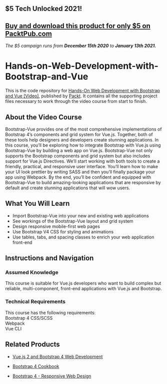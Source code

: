 ## $5 Tech Unlocked 2021!
[Buy and download this product for only $5 on PacktPub.com](https://www.packtpub.com/)
-----
*The $5 campaign         runs from __December 15th 2020__ to __January 13th 2021.__*

# Hands-on-Web-Development-with-Bootstrap-and-Vue

This is the code repository for [Hands-On Web Development with Bootstrap and Vue [Video]](https://www.packtpub.com/in/web-development/hands-web-development-bootstrap-and-vue-video), published by [Packt](https://www.packtpub.com/?utm_source=github). It contains all the supporting project files necessary to work through the video course from start to finish.

## About the Video Course
Bootstrap-Vue provides one of the most comprehensive implementations of Bootstrap 4’s components and grid system for Vue.js. Together, both of these tools help designers and developers create stunning applications.
In this course, you’ll be exploring how to integrate Bootstrap with Vue.js using Bootstrap-Vue by building a web app on Vue.js. Bootstrap-Vue not only supports the Bootstrap components and grid system but also includes support for Vue.js Directives.
We’ll start working with both tools to create a friendly, practical, and responsive user interface. You’ll learn how to make your UI look prettier by writing SASS and then you’ll finally package your app using Webpack.
By the end, you’ll be confident and equipped with Bootstrap-Vue to build amazing-looking applications that are responsive by default and create stunning applications that will wow users. 
<H2>What You Will Learn</H2>
<DIV class=book-info-will-learn-text>
<UL>
<LI>Import Bootstrap-Vue into your new and existing web applications
<LI>See workings of the Bootstrap-Vue layout and grid system
<LI>Design responsive mobile-first web pages
<LI>Use Bootstrap V4 CSS for styling and animations
<LI>Use tables, tabs, and spacing classes to enrich your web application front-end
</LI></UL></DIV>

## Instructions and Navigation
### Assumed Knowledge
This course is suitable for Vue.js developers who want to build complex but reliable, multi-component, front-end applications with Vue.js and Bootstrap.

### Technical Requirements
This course has the following requirements:<br/>
Bootstrap 4 CSS/SCSS<br/>
Webpack<br/>
Vue CLI <br/> 






## Related Products
* [Vue.js 2 and Bootstrap 4 Web Development](https://www.packtpub.com/in/web-development/vuejs-2-and-bootstrap-4-web-development)

* [Bootstrap 4 Cookbook](https://www.packtpub.com/in/web-development/bootstrap-4-cookbook)

* [Bootstrap 4 - Responsive Web Design](https://www.packtpub.com/in/web-development/bootstrap-4-responsive-web-design)

